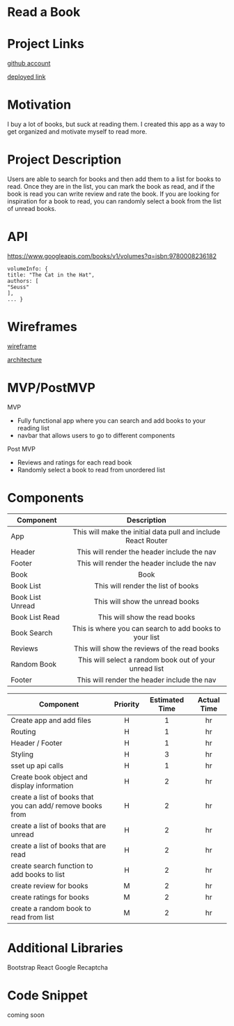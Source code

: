 # Read a Book

# Project Links

[github account](https://lyshia.github.com)

[deployed link](https://lyshia.github.io/read-a-book)

# Motivation 

I buy a lot of books, but suck at reading them. I created this app as a way to get organized and motivate myself to read more. 

# Project Description

Users are able to search for books and then add them to a list for books to read. Once they are in the list, you can mark the book as read, and if the book is read you can write review and rate the book. If you are looking for inspiration for a book to read, you can randomly select a book from the list of unread books. 

# API

https://www.googleapis.com/books/v1/volumes?q=isbn:9780008236182

```
volumeInfo: {
title: "The Cat in the Hat",
authors: [
"Seuss"
],
... }
```

# Wireframes

[wireframe](https://imgur.com/a/ZWV7TMN)

[architecture](https://imgur.com/a/CB5hF7G)

# MVP/PostMVP

MVP

* Fully functional app where you can search and add books to your reading list
* navbar that allows users to go to different components 

Post MVP

* Reviews and ratings for each read book
* Randomly select a book to read from unordered list 


# Components

 Component | Description | 
| --- | :---: |  
| App | This will make the initial data pull and include React Router| 
| Header | This will render the header include the nav | 
| Footer | This will render the header include the nav | 
| Book  | Book | 
| Book List | This will render the list of books |
| Book List Unread | This will show the unread books |
| Book List Read | This will show the read books |
| Book Search | This is where you can search to add books to your list | 
| Reviews | This will show the reviews of the read books |
| Random Book | This will select a random book out of your unread list |
| Footer | This will render the header include the nav | 

 Component | Priority | Estimated Time | Actual Time| 
| --- | :---: | :---:| :---: |
| Create app and add files | H  | 1 | hr |
| Routing | H | 1 | hr |
| Header / Footer | H | 1 | hr | 
| Styling | H | 3 | hr |
| sset up api calls | H | 1 | hr |
| Create book object and display information | H  | 2 | hr | 
| create a list of books that you can add/ remove books from  | H | 2 | hr |
| create a list of books that are unread | H | 2 | hr |
| create a list of books that are read  | H  | 2 | hr |
| create search function to add books to list  | H | 2 | hr |
| create review for books  | M | 2 | hr |
| create ratings for books | M | 2 | hr |
| create a random book to read from list  | M  | 2 | hr |



# Additional Libraries

Bootstrap
React Google Recaptcha

# Code Snippet

coming soon 
